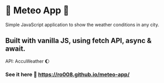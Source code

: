 # 🌂 Meteo App 🍁
Simple JavaScript application to show the weather conditions in any city.
## Built with vanilla JS, using fetch API, async & await.
API: AccuWeather 🌔
### See it here 💨 https://ro008.github.io/meteo-app/
